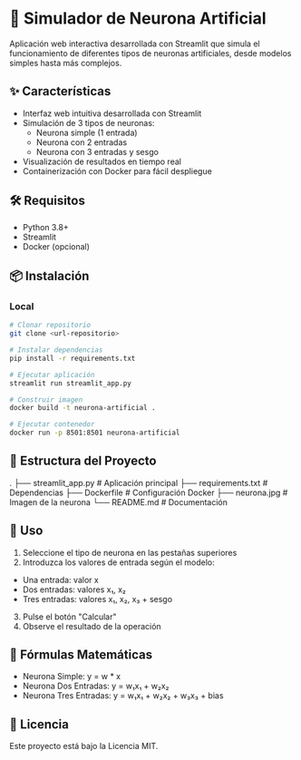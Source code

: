 # 🧠 Simulador de Neurona Artificial

Aplicación web interactiva desarrollada con Streamlit que simula el funcionamiento de diferentes tipos de neuronas artificiales, desde modelos simples hasta más complejos.

## ✨ Características

- Interfaz web intuitiva desarrollada con Streamlit
- Simulación de 3 tipos de neuronas:
  - Neurona simple (1 entrada)
  - Neurona con 2 entradas
  - Neurona con 3 entradas y sesgo
- Visualización de resultados en tiempo real
- Containerización con Docker para fácil despliegue

## 🛠️ Requisitos

- Python 3.8+
- Streamlit
- Docker (opcional)

## 📦 Instalación

### Local
```bash
# Clonar repositorio
git clone <url-repositorio>

# Instalar dependencias
pip install -r requirements.txt

# Ejecutar aplicación
streamlit run streamlit_app.py

# Construir imagen
docker build -t neurona-artificial .

# Ejecutar contenedor
docker run -p 8501:8501 neurona-artificial
```

## 📁 Estructura del Proyecto
.
├── streamlit_app.py    # Aplicación principal
├── requirements.txt    # Dependencias
├── Dockerfile         # Configuración Docker
├── neurona.jpg        # Imagen de la neurona
└── README.md         # Documentación

## 🚀 Uso
1. Seleccione el tipo de neurona en las pestañas superiores
2. Introduzca los valores de entrada según el modelo:
* Una entrada: valor x
* Dos entradas: valores x₁, x₂
* Tres entradas: valores x₁, x₂, x₃ + sesgo
3. Pulse el botón "Calcular"
4. Observe el resultado de la operación

## 📝 Fórmulas Matemáticas
* Neurona Simple: y = w * x
* Neurona Dos Entradas: y = w₁x₁ + w₂x₂
* Neurona Tres Entradas: y = w₁x₁ + w₂x₂ + w₃x₃ + bias

## 📄 Licencia
Este proyecto está bajo la Licencia MIT.